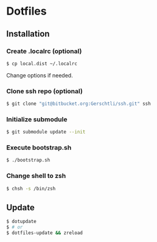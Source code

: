 # Dotfiles

## Installation

### Create .localrc (optional)

```bash
$ cp local.dist ~/.localrc
```

Change options if needed.

### Clone ssh repo (optional)

```bash
$ git clone "git@bitbucket.org:Gerschtli/ssh.git" ssh
```

### Initialize submodule

```bash
$ git submodule update --init
```

### Execute bootstrap.sh

```bash
$ ./bootstrap.sh
```

### Change shell to zsh

```bash
$ chsh -s /bin/zsh
```

## Update

```zsh
$ dotupdate
$ # or
$ dotfiles-update && zreload
```